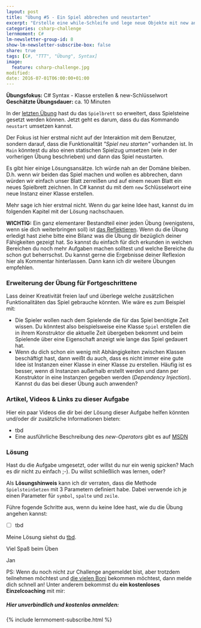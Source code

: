 ```yaml
---
layout: post
title: "Übung #5 - Ein Spiel abbrechen und neustarten"
excerpt: "Erstelle eine while-Schleife und lege neue Objekte mit new an."
categories: csharp-challenge
lernmoment: C#
lm-newsletter-group-id: 8
show-lm-newsletter-subscribe-box: false
share: true
tags: [C#, "TTT", "Übung", Syntax]
image:
  feature: csharp-challenge.jpg
modified:
date: 2016-07-01T06:00:00+01:00
---
```


**Übungsfokus:** C# Syntax - Klasse erstellen & new-Schlüsselwort
**Geschätzte Übungsdauer:** ca. 10 Minuten

In der [letzten Übung](/csharp-challenge/uebung-4-spielstein-setzen/) hast du das `Spielbrett` so erweitert, dass Spielsteine gesetzt werden können. Jetzt geht es darum, dass du das Kommando `neustart` umsetzen kannst.

Der Fokus ist hier erstmal nicht auf der Interaktion mit dem Benutzer, sondern darauf, dass die Funktionalität *"Spiel neu starten"* vorhanden ist. In `Main` könntest du also einen statischen Spielzug umsetzen (wie in der vorherigen Übung beschrieben) und dann das Spiel neustarten.

Es gibt hier einige Lösungsansätze. Ich würde nah an der Domäne bleiben. D.h. wenn wir beiden das Spiel machen und wollen es abbrechen, dann würden wir einfach unser Blatt zerreißen und auf einem neuen Blatt ein neues Spielbrett zeichnen. In C# kannst du mit dem `new` Schlüsselwort eine neue Instanz einer Klasse erstellen.

Mehr sage ich hier erstmal nicht. Wenn du gar keine Idee hast, kannst du im folgenden Kapitel mit der Lösung nachschauen.

**WICHTIG:** Ein ganz elementarer Bestandteil einer jeden Übung (wenigstens, wenn sie dich weiterbringen soll) ist [das Reflektieren](http://clean-code-developer.de/die-grade/roter-grad/#Taeglich_reflektieren). Wenn du die Übung erledigt hast ziehe bitte eine Bilanz was die Übung dir bezüglich deiner Fähigkeiten gezeigt hat. So kannst du einfach für dich erkunden in welchen Bereichen du noch mehr Aufgaben machen solltest und welche Bereiche du schon gut beherrschst. Du kannst gerne die Ergebnisse deiner Reflexion hier als Kommentar hinterlassen. Dann kann ich dir weitere Übungen empfehlen.

### Erweiterung der Übung für Fortgeschrittene

Lass deiner Kreativität freien lauf und überlege welche zusätzlichen Funktionalitäten das Spiel gebrauche könnten. Wie wäre es zum Beispiel mit:

 - Die Spieler wollen nach dem Spielende die für das Spiel benötigte Zeit wissen. Du könntest also beispielsweise eine Klasse `Spiel` erstellen die in ihrem Konstruktor die aktuelle Zeit übergeben bekommt und beim Spielende über eine Eigenschaft anzeigt wie lange das Spiel gedauert hat.
 - Wenn du dich schon ein wenig mit Abhängigkeiten zwischen Klassen beschäftigt hast, dann weißt du auch, dass es nicht immer eine gute Idee ist Instanzen einer Klasse in einer Klasse zu erstellen. Häufig ist es besser, wenn di Instanzen außerhalb erstellt werden und dann per Konstruktor in eine Instanzen gegeben werden (*Dependency Injection*). Kannst du das bei dieser Übung auch anwenden?

### Artikel, Videos & Links zu dieser Aufgabe

Hier ein paar Videos die dir bei der Lösung dieser Aufgabe helfen könnten und/oder dir zusätzliche Informationen bieten:

 - tbd
 - Eine ausführliche Beschreibung des *new-Operators* gibt es auf [MSDN](https://msdn.microsoft.com/de-de/library/fa0ab757.aspx)

### Lösung

Hast du die Aufgabe umgesetzt, oder willst du nur ein wenig spicken? Mach es dir nicht zu einfach ;-). Du willst schließlich was lernen, oder?

Als **Lösungshinweis** kann ich dir verraten, dass die Methode `SpielsteinSetzen` mit 3 Parametern definiert habe. Dabei verwende ich je einen Parameter für `symbol`, `spalte` und `zeile`. 

Führe fogende Schritte aus, wenn du keine Idee hast, wie du die Übung angehen kannst:

  - [  ] tbd

Meine Lösung siehst du [tbd](). 

Viel Spaß beim Üben

Jan

PS: Wenn du noch nicht zur Challenge angemeldet bist, aber trotzdem teilnehmen möchtest und [die vielen Boni](/csharp-challenge/deine-vorteile-bei-anmeldung/) bekommen möchtest, dann melde dich schnell an! Unter anderem bekommst du **ein kostenloses Einzelcoaching** mit mir:

<div class="subscribe-notice">
  <h5>Hier unverbindlich und kostenlos anmelden:</h5>
    {% include lernmoment-subscribe.html %}
</div>
